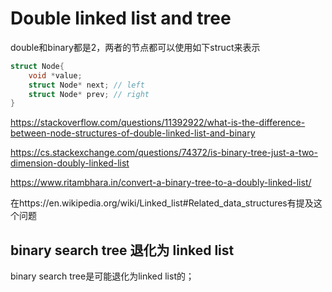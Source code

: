 # Double linked list and tree

double和binary都是2，两者的节点都可以使用如下struct来表示

```c
struct Node{
    void *value;
    struct Node* next; // left
    struct Node* prev; // right
}
```

https://stackoverflow.com/questions/11392922/what-is-the-difference-between-node-structures-of-double-linked-list-and-binary

https://cs.stackexchange.com/questions/74372/is-binary-tree-just-a-two-dimension-doubly-linked-list


https://www.ritambhara.in/convert-a-binary-tree-to-a-doubly-linked-list/


在https://en.wikipedia.org/wiki/Linked_list#Related_data_structures有提及这个问题


## binary search tree 退化为 linked list
binary search tree是可能退化为linked list的；

